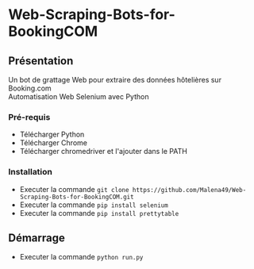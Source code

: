 # Web-Scraping-Bots-for-BookingCOM

## Présentation

Un bot de grattage Web pour extraire des données hôtelières sur Booking.com <br>
Automatisation Web Selenium avec Python 

### Pré-requis

- Télécharger Python
- Télécharger Chrome
- Télécharger chromedriver et l'ajouter dans le PATH

### Installation

- Executer la commande ``git clone https://github.com/Malena49/Web-Scraping-Bots-for-BookingCOM.git``
- Executer la commande ``pip install selenium``
- Executer la commande ``pip install prettytable``

## Démarrage

- Executer la commande ``python run.py``
